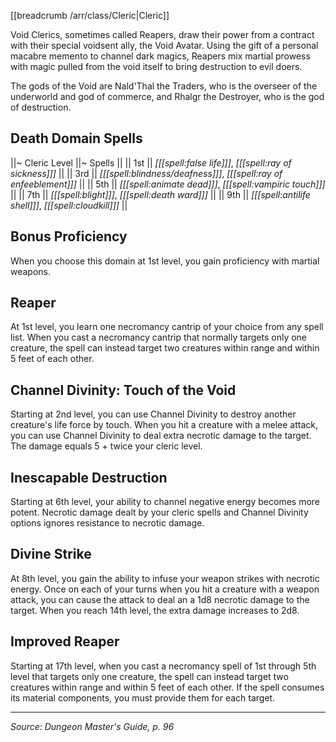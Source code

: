 [[breadcrumb /arr/class/Cleric|Cleric]]

Void Clerics, sometimes called Reapers, draw their power from a contract with their special voidsent ally, the Void Avatar. Using the gift of a personal macabre memento to channel dark magics, Reapers mix martial prowess with magic pulled from the void itself to bring destruction to evil doers.

The gods of the Void are Nald'Thal the Traders, who is the overseer of the underworld and god of commerce, and Rhalgr the Destroyer, who is the god of destruction.

## Death Domain Spells

||~ Cleric Level ||~ Spells ||
|| 1st || _[[[spell:false life]]]_, _[[[spell:ray of sickness]]]_ ||
|| 3rd || _[[[spell:blindness/deafness]]]_, _[[[spell:ray of enfeeblement]]]_ ||
|| 5th || _[[[spell:animate dead]]]_, _[[[spell:vampiric touch]]]_ ||
|| 7th || _[[[spell:blight]]]_, _[[[spell:death ward]]]_ ||
|| 9th || _[[[spell:antilife shell]]]_, _[[[spell:cloudkill]]]_ ||

## Bonus Proficiency

When you choose this domain at 1st level, you gain proficiency with martial weapons.

## Reaper

At 1st level, you learn one necromancy cantrip of your choice from any spell list. When you cast a necromancy cantrip that normally targets only one creature, the spell can instead target two creatures within range and within 5 feet of each other.

## Channel Divinity: Touch of the Void

Starting at 2nd level, you can use Channel Divinity to destroy another creature's life force by touch. When you hit a creature with a melee attack, you can use Channel Divinity to deal extra necrotic damage to the target. The damage equals 5 + twice your cleric level.

## Inescapable Destruction

Starting at 6th level, your ability to channel negative energy becomes more potent. Necrotic damage dealt by your cleric spells and Channel Divinity options ignores resistance to necrotic damage.

## Divine Strike

At 8th level, you gain the ability to infuse your weapon strikes with necrotic energy. Once on each of your turns when you hit a creature with a weapon attack, you can cause the attack to deal an a 1d8 necrotic damage to the target. When you reach 14th level, the extra damage increases to 2d8.

## Improved Reaper

Starting at 17th level, when you cast a necromancy spell of 1st through 5th level that targets only one creature, the spell can instead target two creatures within range and within 5 feet of each other. If the spell consumes its material components, you must provide them for each target.

----

*Source: Dungeon Master's Guide, p. 96*

<script type="module">
    import {init_accordions} from "/static/js/common/utils.js";
    init_accordions();
</script>
